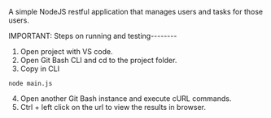 A simple NodeJS restful application that manages users and tasks for those users.

IMPORTANT:
Steps on running and testing--------

1. Open project with VS code.
2. Open Git Bash CLI and cd to the project folder.
3. Copy in CLI
```
node main.js
```
4. Open another Git Bash instance and execute cURL commands.
5. Ctrl + left click on the url to view the results in browser.